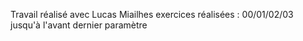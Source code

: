 Travail réalisé avec Lucas Miailhes
exercices réalisées : 00/01/02/03 jusqu'à l'avant dernier paramètre 
